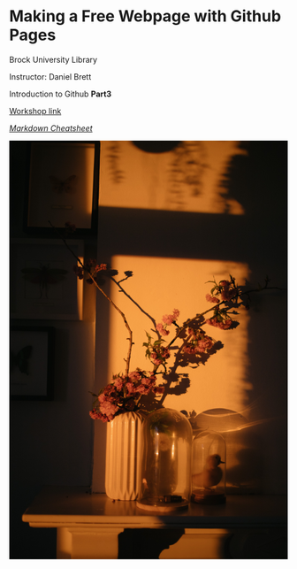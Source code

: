 # Making a Free Webpage with Github Pages

Brock University Library

Instructor: Daniel Brett

Introduction to Github **Part3**

[Workshop link](https://brockdsl.github.io/Making-a-Free-Webpage-with-GitHub-Pages/)

*[Markdown Cheatsheet](https://www.markdownguide.org/cheat-sheet/)*

![alt text](pexels-sinitta-leunen-11860376.jpeg)
